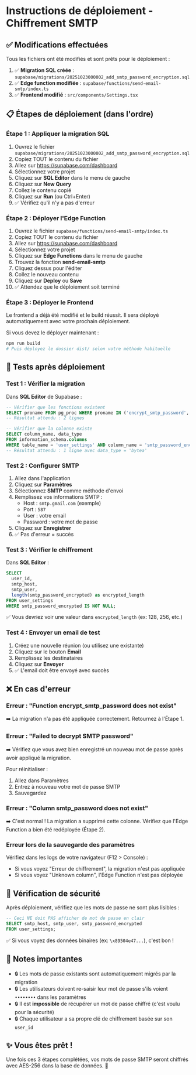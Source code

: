 # Instructions de déploiement - Chiffrement SMTP

## ✅ Modifications effectuées

Tous les fichiers ont été modifiés et sont prêts pour le déploiement :

1. ✅ **Migration SQL créée** : `supabase/migrations/20251023000002_add_smtp_password_encryption.sql`
2. ✅ **Edge function modifiée** : `supabase/functions/send-email-smtp/index.ts`
3. ✅ **Frontend modifié** : `src/components/Settings.tsx`

## 📋 Étapes de déploiement (dans l'ordre)

### Étape 1 : Appliquer la migration SQL

1. Ouvrez le fichier `supabase/migrations/20251023000002_add_smtp_password_encryption.sql`
2. Copiez TOUT le contenu du fichier
3. Allez sur https://supabase.com/dashboard
4. Sélectionnez votre projet
5. Cliquez sur **SQL Editor** dans le menu de gauche
6. Cliquez sur **New Query**
7. Collez le contenu copié
8. Cliquez sur **Run** (ou Ctrl+Enter)
9. ✅ Vérifiez qu'il n'y a pas d'erreur

### Étape 2 : Déployer l'Edge Function

1. Ouvrez le fichier `supabase/functions/send-email-smtp/index.ts`
2. Copiez TOUT le contenu du fichier
3. Allez sur https://supabase.com/dashboard
4. Sélectionnez votre projet
5. Cliquez sur **Edge Functions** dans le menu de gauche
6. Trouvez la fonction **send-email-smtp**
7. Cliquez dessus pour l'éditer
8. Collez le nouveau contenu
9. Cliquez sur **Deploy** ou **Save**
10. ✅ Attendez que le déploiement soit terminé

### Étape 3 : Déployer le Frontend

Le frontend a déjà été modifié et le build réussit. Il sera déployé automatiquement avec votre prochain déploiement.

Si vous devez le déployer maintenant :

```bash
npm run build
# Puis déployez le dossier dist/ selon votre méthode habituelle
```

## 🧪 Tests après déploiement

### Test 1 : Vérifier la migration

Dans **SQL Editor** de Supabase :

```sql
-- Vérifier que les fonctions existent
SELECT proname FROM pg_proc WHERE proname IN ('encrypt_smtp_password', 'decrypt_smtp_password');
-- Résultat attendu : 2 lignes

-- Vérifier que la colonne existe
SELECT column_name, data_type
FROM information_schema.columns
WHERE table_name = 'user_settings' AND column_name = 'smtp_password_encrypted';
-- Résultat attendu : 1 ligne avec data_type = 'bytea'
```

### Test 2 : Configurer SMTP

1. Allez dans l'application
2. Cliquez sur **Paramètres**
3. Sélectionnez **SMTP** comme méthode d'envoi
4. Remplissez vos informations SMTP :
   - Host : `smtp.gmail.com` (exemple)
   - Port : `587`
   - User : votre email
   - Password : votre mot de passe
5. Cliquez sur **Enregistrer**
6. ✅ Pas d'erreur = succès

### Test 3 : Vérifier le chiffrement

Dans **SQL Editor** :

```sql
SELECT
  user_id,
  smtp_host,
  smtp_user,
  length(smtp_password_encrypted) as encrypted_length
FROM user_settings
WHERE smtp_password_encrypted IS NOT NULL;
```

✅ Vous devriez voir une valeur dans `encrypted_length` (ex: 128, 256, etc.)

### Test 4 : Envoyer un email de test

1. Créez une nouvelle réunion (ou utilisez une existante)
2. Cliquez sur le bouton **Email**
3. Remplissez les destinataires
4. Cliquez sur **Envoyer**
5. ✅ L'email doit être envoyé avec succès

## ❌ En cas d'erreur

### Erreur : "Function encrypt_smtp_password does not exist"

➡️ La migration n'a pas été appliquée correctement. Retournez à l'Étape 1.

### Erreur : "Failed to decrypt SMTP password"

➡️ Vérifiez que vous avez bien enregistré un nouveau mot de passe après avoir appliqué la migration.

Pour réinitialiser :
1. Allez dans Paramètres
2. Entrez à nouveau votre mot de passe SMTP
3. Sauvegardez

### Erreur : "Column smtp_password does not exist"

➡️ C'est normal ! La migration a supprimé cette colonne. Vérifiez que l'Edge Function a bien été redéployée (Étape 2).

### Erreur lors de la sauvegarde des paramètres

Vérifiez dans les logs de votre navigateur (F12 > Console) :
- Si vous voyez "Erreur de chiffrement", la migration n'est pas appliquée
- Si vous voyez "Unknown column", l'Edge Function n'est pas déployée

## 🔐 Vérification de sécurité

Après déploiement, vérifiez que les mots de passe ne sont plus lisibles :

```sql
-- Ceci NE doit PAS afficher de mot de passe en clair
SELECT smtp_host, smtp_user, smtp_password_encrypted
FROM user_settings;
```

✅ Si vous voyez des données binaires (ex: `\x89504e47...`), c'est bon !

## 📝 Notes importantes

- 🔒 Les mots de passe existants sont automatiquement migrés par la migration
- 🔒 Les utilisateurs doivent re-saisir leur mot de passe s'ils voient `••••••••` dans les paramètres
- 🔒 Il est **impossible** de récupérer un mot de passe chiffré (c'est voulu pour la sécurité)
- 🔒 Chaque utilisateur a sa propre clé de chiffrement basée sur son `user_id`

## ✨ Vous êtes prêt !

Une fois ces 3 étapes complétées, vos mots de passe SMTP seront chiffrés avec AES-256 dans la base de données. 🎉

